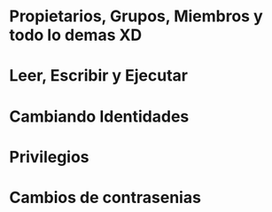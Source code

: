 # Propietarios, Grupos, Miembros y todo lo demas XD

# Leer, Escribir y Ejecutar
# Cambiando Identidades

# Privilegios

# Cambios de contrasenias 
